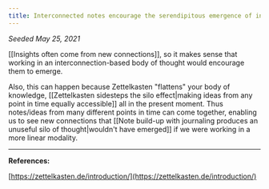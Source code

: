 ```yaml
---
title: Interconnected notes encourage the serendipitous emergence of insights
---
```


*Seeded May 25, 2021*

[[Insights often come from new connections]], so it makes sense that working in an interconnection-based body of thought would encourage them to emerge. 

Also, this can happen because Zettelkasten "flattens" your body of knowledge, [[Zettelkasten sidesteps the silo effect|making ideas from any point in time equally accessible]] all in the present moment. Thus notes/ideas from many different points in time can come together, enabling us to see new connections that [[Note build-up with journaling produces an unuseful silo of thought|wouldn't have emerged]] if we were working in a more linear modality. 

---
**References:**  

[https://zettelkasten.de/introduction/](https://zettelkasten.de/introduction/)
